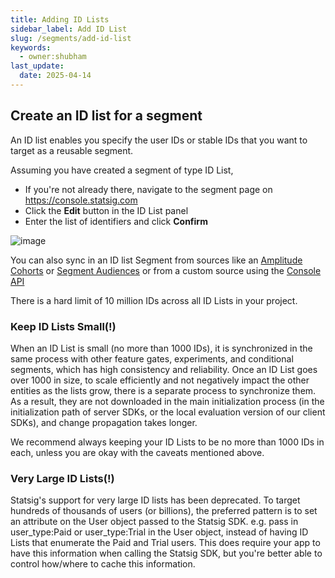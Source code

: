 ```yaml
---
title: Adding ID Lists
sidebar_label: Add ID List
slug: /segments/add-id-list
keywords:
  - owner:shubham
last_update:
  date: 2025-04-14
---
```


## Create an ID list for a segment

An ID list enables you specify the user IDs or stable IDs that you want to target as a reusable segment.

Assuming you have created a segment of type ID List,
 - If you're not already there, navigate to the segment page on https://console.statsig.com
 - Click the **Edit** button in the ID List panel 
 - Enter the list of identifiers and click **Confirm**
 
![image](https://user-images.githubusercontent.com/1315028/146095989-f0633201-1051-42f4-a1fb-4a8a7e55fcb7.png)

You can also sync in an ID list Segment from sources like an [Amplitude Cohorts](https://help.amplitude.com/hc/en-us/articles/4789303290011) or [Segment Audiences](/integrations/data-connectors/segment#syncing-statsig-segment-id-lists-with-segment-personas-audiences) or from a custom source using the [Console API](/console-api/segments)

There is a hard limit of 10 million IDs across all ID Lists in your project.

### Keep ID Lists Small(!)
When an ID List is small (no more than 1000 IDs), it is synchronized in the same process with other feature gates, experiments, and conditional segments, which has high consistency and reliability. Once an ID List goes over 1000 in size, to scale efficiently and not negatively impact the other entities as the lists grow, there is a separate process to synchronize them. As a result, they are not downloaded in the main initialization process (in the initialization path of server SDKs, or the local evaluation version of our client SDKs), and change propagation takes longer.

We recommend always keeping your ID Lists to be no more than 1000 IDs in each, unless you are okay with the caveats mentioned above.

### Very Large ID Lists(!)
Statsig's support for very large ID lists has been deprecated. To target hundreds of thousands of users (or billions), the preferred pattern is to set an attribute on the User object passed to the Statsig SDK. e.g. pass in user_type:Paid or user_type:Trial in the User object, instead of having ID Lists that enumerate the Paid and Trial users. This does require your app to have this information when calling the Statsig SDK, but you're better able to control how/where to cache this information.
